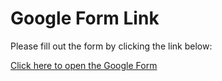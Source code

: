  # Google Form Link

Please fill out the form by clicking the link below:

[Click here to open the Google Form](https://forms.gle/4FLFNHTLu2sufpJBA)
